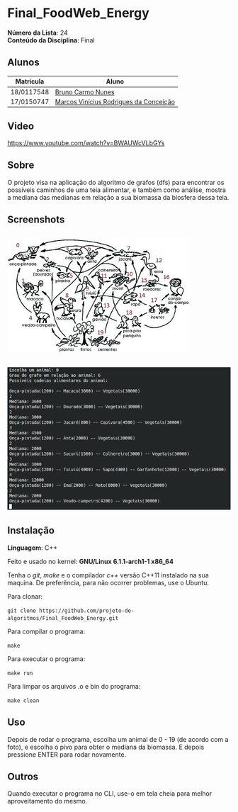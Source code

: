 #  Final_FoodWeb_Energy

**Número da Lista**: 24<br>
**Conteúdo da Disciplina**: Final<br>

## Alunos
|Matrícula | Aluno |
| -- | -- |
| 18/0117548  |  [Bruno Carmo Nunes](https://github.com/brunocmo) |
| 17/0150747  |  [Marcos Vinícius Rodrigues da Conceição](https://github.com/marcos-mv) |

## Video

https://www.youtube.com/watch?v=BWAUWcVLbGYs

## Sobre

O projeto visa na aplicação do algoritmo de grafos (dfs) para encontrar os possíveis caminhos de uma teia alimentar, e também como análise, mostra a mediana das medianas em relação a sua biomassa da biosfera dessa teia.

## Screenshots

## ![teias](doc/teia.jpg)

## ![exemplo](doc/exemplo.png)

## Instalação
**Linguagem**: C++<br>

Feito e usado no kernel: **GNU/Linux 6.1.1-arch1-1 x86_64**

Tenha o *git*, *make* e o compilador *c++* versão C++11 instalado na sua maquina.
De preferência, para não ocorrer problemas, use o Ubuntu.

Para clonar:

`git clone https://github.com/projeto-de-algoritmos/Final_FoodWeb_Energy.git`

Para compilar o programa:

`make`

Para executar o programa:

`make run`

Para limpar os arquivos .o e bin do programa:

`make clean`

## Uso

Depois de rodar o programa, escolha um animal de 0 - 19 (de acordo com a foto), e escolha o pivo para obter o mediana da biomassa. E depois pressione ENTER para rodar novamente.

## Outros
Quando executar o programa no CLI, use-o em tela cheia para melhor aproveitamento do mesmo.


